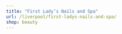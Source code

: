 ```yaml
---
title: "First Lady’s Nails and Spa"
url: /liverpool/first-ladys-nails-and-spa/
shop: beauty
---
```

